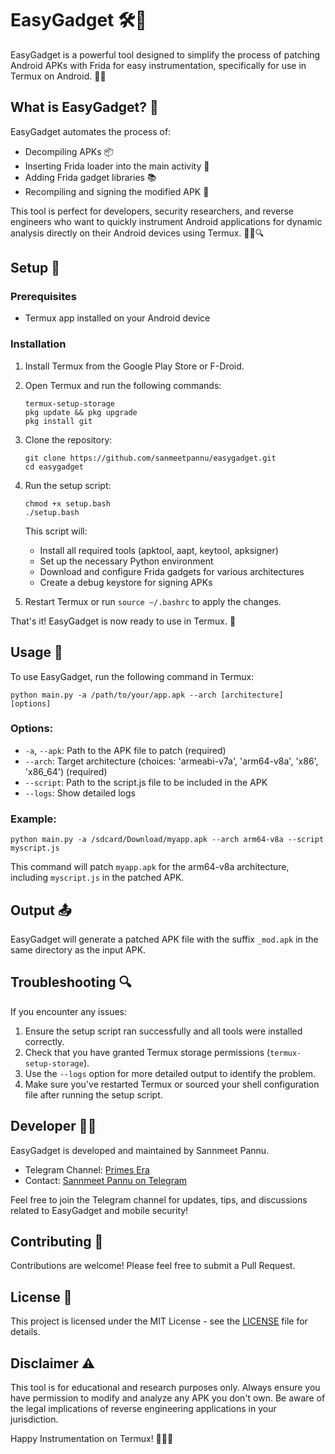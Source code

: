 # EasyGadget 🛠️🔧

EasyGadget is a powerful tool designed to simplify the process of patching Android APKs with Frida for easy instrumentation, specifically for use in Termux on Android. 🚀📱

## What is EasyGadget? 🤔

EasyGadget automates the process of:
- Decompiling APKs 📦
- Inserting Frida loader into the main activity 💉
- Adding Frida gadget libraries 📚
- Recompiling and signing the modified APK 🔐

This tool is perfect for developers, security researchers, and reverse engineers who want to quickly instrument Android applications for dynamic analysis directly on their Android devices using Termux. 🕵️‍♀️🔍

## Setup 🔧

### Prerequisites

- Termux app installed on your Android device

### Installation

1. Install Termux from the Google Play Store or F-Droid.

2. Open Termux and run the following commands:

   ```
   termux-setup-storage
   pkg update && pkg upgrade
   pkg install git
   ```

3. Clone the repository:
   ```
   git clone https://github.com/sanmeetpannu/easygadget.git
   cd easygadget
   ```

4. Run the setup script:
   ```
   chmod +x setup.bash
   ./setup.bash
   ```

   This script will:
   - Install all required tools (apktool, aapt, keytool, apksigner)
   - Set up the necessary Python environment
   - Download and configure Frida gadgets for various architectures
   - Create a debug keystore for signing APKs

5. Restart Termux or run `source ~/.bashrc` to apply the changes.

That's it! EasyGadget is now ready to use in Termux. 🎉

## Usage 🚀

To use EasyGadget, run the following command in Termux:

```
python main.py -a /path/to/your/app.apk --arch [architecture] [options]
```

### Options:

- `-a`, `--apk`: Path to the APK file to patch (required)
- `--arch`: Target architecture (choices: 'armeabi-v7a', 'arm64-v8a', 'x86', 'x86_64') (required)
- `--script`: Path to the script.js file to be included in the APK
- `--logs`: Show detailed logs

### Example:

```
python main.py -a /sdcard/Download/myapp.apk --arch arm64-v8a --script myscript.js
```

This command will patch `myapp.apk` for the arm64-v8a architecture, including `myscript.js` in the patched APK.

## Output 📤

EasyGadget will generate a patched APK file with the suffix `_mod.apk` in the same directory as the input APK.

## Troubleshooting 🔍

If you encounter any issues:
1. Ensure the setup script ran successfully and all tools were installed correctly.
2. Check that you have granted Termux storage permissions (`termux-setup-storage`).
3. Use the `--logs` option for more detailed output to identify the problem.
4. Make sure you've restarted Termux or sourced your shell configuration file after running the setup script.

## Developer 👨‍💻

EasyGadget is developed and maintained by Sannmeet Pannu.

- Telegram Channel: [Primes Era](https://t.me/primes_era)
- Contact: [Sannmeet Pannu on Telegram](https://t.me/sanmeet_pannu)

Feel free to join the Telegram channel for updates, tips, and discussions related to EasyGadget and mobile security!

## Contributing 🤝

Contributions are welcome! Please feel free to submit a Pull Request.

## License 📄

This project is licensed under the MIT License - see the [LICENSE](LICENSE) file for details.

## Disclaimer ⚠️

This tool is for educational and research purposes only. Always ensure you have permission to modify and analyze any APK you don't own. Be aware of the legal implications of reverse engineering applications in your jurisdiction.

Happy Instrumentation on Termux! 🎉🔧📱
